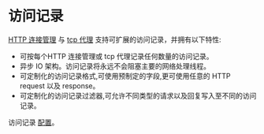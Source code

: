 # 访问记录

[HTTP 连接管理](http_connection_management.md#arch-overview-http-conn-man) 与 [tcp 代理](tcp_proxy.md#arch-overview-tcp-proxy) 
支持可扩展的访问记录，并拥有以下特性:

- 可按每个HTTP 连接管理或 tcp 代理记录任何数量的访问记录。
- 异步 IO 架构。访问记录将永远不会阻塞主要的网络处理线程。
- 可定制化的访问记录格式,可使用预制定的字段,更可使用任意的 HTTP request 以及 response。
- 可定制化的访问记录过滤器,可允许不同类型的请求以及回复写入至不同的访问记录。

访问记录 [配置](../../configuration/access_log.md#config-access-log)。